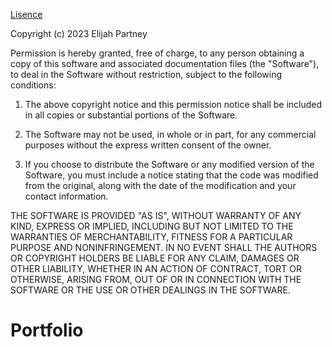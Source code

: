 [Lisence](https://github.com/ElijahPartney/Portfolio/blob/main/LICENSE)

Copyright (c) 2023 Elijah Partney

Permission is hereby granted, free of charge, to any person obtaining a copy of this software and associated documentation files (the "Software"), to deal in the Software without restriction, subject to the following conditions:

1. The above copyright notice and this permission notice shall be included in all copies or substantial portions of the Software.

2. The Software may not be used, in whole or in part, for any commercial purposes without the express written consent of the owner.

3. If you choose to distribute the Software or any modified version of the Software, you must include a notice stating that the code was modified from the original, along with the date of the modification and your contact information.

THE SOFTWARE IS PROVIDED "AS IS", WITHOUT WARRANTY OF ANY KIND, EXPRESS OR IMPLIED, INCLUDING BUT NOT LIMITED TO THE WARRANTIES OF MERCHANTABILITY, FITNESS FOR A PARTICULAR PURPOSE AND NONINFRINGEMENT. IN NO EVENT SHALL THE AUTHORS OR COPYRIGHT HOLDERS BE LIABLE FOR ANY CLAIM, DAMAGES OR OTHER LIABILITY, WHETHER IN AN ACTION OF CONTRACT, TORT OR OTHERWISE, ARISING FROM, OUT OF OR IN CONNECTION WITH THE SOFTWARE OR THE USE OR OTHER DEALINGS IN THE SOFTWARE.


# Portfolio
